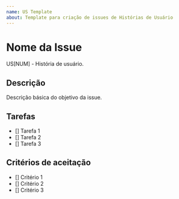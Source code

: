 ```yaml
---
name: US Template
about: Template para criação de issues de Histórias de Usuário
---
```


# Nome da Issue

US[NUM] - História de usuário.

## Descrição

Descrição básica do objetivo da issue.

## Tarefas

- [] Tarefa 1
- [] Tarefa 2
- [] Tarefa 3

## Critérios de aceitação

- [] Critério 1
- [] Critério 2
- [] Critério 3
